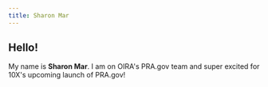 ```yaml
---
title: Sharon Mar
---
```

## Hello!

My name is **Sharon Mar**. I am on OIRA's PRA.gov team and super excited for 10X's upcoming launch of PRA.gov!
